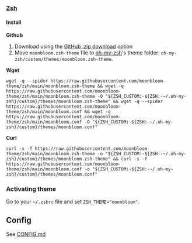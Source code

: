 ### [Zsh](https://zsh.org/)

#### Install

**Github**
1. Download using the [GitHub .zip download](https://github.com/moonbloom-theme/zsh/archive/main.zip) option
2. Move `moonbloom.zsh-theme` file to [oh-my-zsh](https://ohmyz.sh)'s theme folder: `oh-my-zsh/custom/themes/moonbloom.zsh-theme`.

**Wget**

```shell
wget -q --spider https://raw.githubusercontent.com/moonbloom-theme/zsh/main/moonbloom.zsh-theme && wget -q https://raw.githubusercontent.com/moonbloom-theme/zsh/main/moonbloom.zsh-theme -O "${ZSH_CUSTOM:-${ZSH:-~/.oh-my-zsh}/custom}/themes/moonbloom.zsh-theme" && wget -q --spider https://raw.githubusercontent.com/moonbloom-theme/zsh/main/moonbloom.conf && wget -q https://raw.githubusercontent.com/moonbloom-theme/zsh/main/moonbloom.conf -O "${ZSH_CUSTOM:-${ZSH:-~/.oh-my-zsh}/custom}/themes/moonbloom.conf"
```

**Curl**

```shell
curl -s -f https://raw.githubusercontent.com/moonbloom-theme/zsh/main/moonbloom.zsh-theme -o "${ZSH_CUSTOM:-${ZSH:-~/.oh-my-zsh}/custom}/themes/moonbloom.zsh-theme" && curl -s -f https://raw.githubusercontent.com/moonbloom-theme/zsh/main/moonbloom.conf -o "${ZSH_CUSTOM:-${ZSH:-~/.oh-my-zsh}/custom}/themes/moonbloom.conf"
```

### Activating theme

Go to your `~/.zshrc` file and set `ZSH_THEME="moonbloom"`.

## Config
See [CONFIG.md](./CONFIG.md)